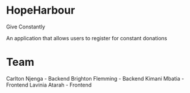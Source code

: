 # HopeHarbour
Give Constantly

An application that allows users to register for constant donations 

# Team

Carlton Njenga - Backend
Brighton Flemming - Backend
Kimani Mbatia - Frontend
Lavinia Atarah - Frontend

